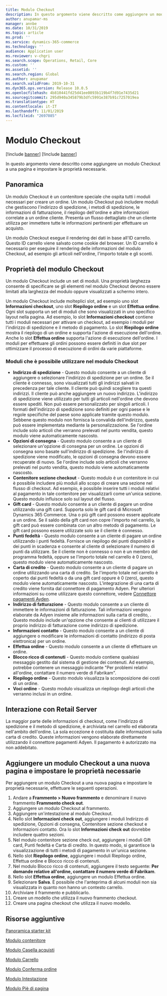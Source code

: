 ```yaml
---
title: Modulo Checkout
description: In questo argomento viene descritto come aggiungere un modulo Checkout a una pagina e impostare le proprietà necessarie.
author: anupamar-ms
manager: annbe
ms.date: 10/31/2019
ms.topic: article
ms.prod: ''
ms.service: dynamics-365-commerce
ms.technology: ''
audience: Application user
ms.reviewer: v-chgri
ms.search.scope: Operations, Retail, Core
ms.custom: ''
ms.assetid: ''
ms.search.region: Global
ms.author: anupamar
ms.search.validFrom: 2019-10-31
ms.dyn365.ops.version: Release 10.0.5
ms.openlocfilehash: 4b810441fd25d41ee0893b119b4f7d91e7435d21
ms.sourcegitcommit: 295d940a345879b3dfc5991e387b91c7257019ea
ms.translationtype: HT
ms.contentlocale: it-IT
ms.lasthandoff: 11/01/2019
ms.locfileid: "2697085"
---
```

# <a name="checkout-module"></a>Modulo Checkout

[!include [banner](includes/preview-banner.md)]
[!include [banner](includes/banner.md)]

In questo argomento viene descritto come aggiungere un modulo Checkout a una pagina e impostare le proprietà necessarie.

## <a name="overview"></a>Panoramica

Un modulo Checkout è un contenitore speciale che ospita tutti i moduli necessari per creare un ordine. Un modulo Checkout può includere moduli che gestiscono l'indirizzo di spedizione, i metodi di spedizione, le informazioni di fatturazione, il riepilogo dell'ordine e altre informazioni correlate a un ordine cliente. Presenta un flusso dettagliato che un cliente utilizza per immettere tutte le informazioni pertinenti per effettuare un acquisto.

Un modulo Checkout esegue il rendering dei dati in base all'ID carrello. Questo ID carrello viene salvato come cookie del browser. Un ID carrello è necessario per eseguire il rendering delle informazioni del modulo Checkout, ad esempio gli articoli nell'ordine, l'importo totale e gli sconti.

## <a name="checkout-module-properties"></a>Proprietà del modulo Checkout

Un modulo Checkout include un set di moduli. Una proprietà larghezza consente di specificare se gli elementi nel modulo Checkout devono essere limitati alla larghezza del modulo oppure visualizzati a schermo intero.

Un modulo Checkout include molteplici slot, ad esempio uno slot **Informazioni checkout**, uno slot **Riepilogo ordine** e un slot **Effettua ordine**. Ogni slot supporta un set di moduli che sono visualizzati in uno specifico layout nella pagina. Ad esempio, lo slot **Informazioni checkout** contiene tutti i moduli necessari per attivare un checkout, ad esempio i moduli per l'indirizzo di spedizione e il metodo di pagamento. Lo slot **Riepilogo ordine** mostra il riepilogo di un ordine e supporta l'azione di esecuzione dell'ordine. Anche lo slot **Effettua ordine** supporta l'azione di esecuzione dell'ordine. I moduli per effettuare gli ordini possono essere definiti in due slot per ottimizzare il processo di esecuzione di ordini da varie piattaforme.

### <a name="modules-that-can-be-used-in-the-checkout-module"></a>Moduli che è possibile utilizzare nel modulo Checkout

- **Indirizzo di spedizione** - Questo modulo consente a un cliente di aggiungere o selezionare l'indirizzo di spedizione per un ordine. Se il cliente è connesso, sono visualizzati tutti gli indirizzi salvati in precedenza per tale cliente. Il cliente può quindi scegliere tra questi indirizzi. Il cliente può anche aggiungere un nuovo indirizzo. L'indirizzo di spedizione viene utilizzato per tutti gli articoli nell'ordine che devono essere spediti. Non può essere personalizzato per singoli articoli. I formati dell'indirizzo di spedizione sono definiti per ogni paese e le regole specifiche del paese sono applicate tramite questo modulo. Sebbene questo modulo non fornisca la convalida dell'indirizzo, questa può essere implementata mediante la personalizzazione. Se l'ordine include solo articoli che verranno prelevati nel punto vendita, questo modulo viene automaticamente nascosto.
- **Opzioni di consegna** - Questo modulo consente a un cliente di selezionare un'opzione di consegna per un ordine. Le opzioni di consegna sono basate sull'indirizzo di spedizione. Se l'indirizzo di spedizione viene modificato, le opzioni di consegna devono essere recuperate di nuovo. Se l'ordine include solo articoli che verranno prelevati nel punto vendita, questo modulo viene automaticamente nascosto.
- **Contenitore sezione checkout** - Questo modulo è un contenitore in cui è possibile includere più moduli allo scopo di creare una sezione nel flusso di checkout. Ad esempio, è possibile inserire tutti i moduli relativi al pagamento in tale contenitore per visualizzarli come un'unica sezione. Questo modulo influisce solo sul layout del flusso.
- **Gift card** - Questo modulo consente a un cliente di pagare un ordine utilizzando una gift card. Supporta solo le gift card di Microsoft Dynamics 365 Commerce. Una o più gift card possono essere applicate a un ordine. Se il saldo della gift card non copre l'importo nel carrello, la gift card può essere combinata con un altro metodo di pagamento. Le gift card possono essere utilizzate solo se il cliente è connesso.
- **Punti fedeltà** - Questo modulo consente a un cliente di pagare un ordine utilizzando i punti fedeltà. Fornisce un riepilogo dei punti disponibili e dei punti in scadenza e consente al cliente di selezionare il numero di punti da utilizzare. Se il cliente non è connesso o non è un membro del programma fedeltà, oppure se l'importo totale nel carrello è 0 (zero), questo modulo viene automaticamente nascosto.
- **Carta di credito** - Questo modulo consente a un cliente di pagare un ordine utilizzando una carta di credito. Se l'importo totale nel carrello è coperto dai punti fedeltà o da una gift card oppure è 0 (zero), questo modulo viene automaticamente nascosto. L'integrazione di una carta di credito viene fornita dal connettore di pagamento Adyen. Per ulteriori informazioni su come utilizzare questo connettore, vedere [Connettore pagamenti Ayden](https://).
- **Indirizzo di fatturazione** - Questo modulo consente a un cliente di immettere le informazioni di fatturazione. Tali informazioni vengono elaborate da Adyen insieme alle informazioni sulla carta di credito, . Questo modulo include un'opzione che consente ai clienti di utilizzare il proprio indirizzo di fatturazione come indirizzo di spedizione.
- **Informazioni contatto** - Questo modulo consente a un cliente di aggiungere o modificare le informazioni di contatto (indirizzo di posta elettronica) per un ordine.
- **Effettua ordine** - Questo modulo consente a un cliente di effettuare un ordine.
- **Blocco ricco di contenuti** - Questo modulo contiene qualsiasi messaggio gestito dal sistema di gestione dei contenuti. Ad esempio, potrebbe contenere un messaggio indicante "Per problemi relativi all'ordine, contattare il numero verde di Fabrikam". 
- **Riepilogo ordine** - Questo modulo visualizza la scomposizione dei costi di un ordine.
- **Voci ordine** - Questo modulo visualizza un riepilogo degli articoli che verranno inclusi in un ordine.

## <a name="retail-server-interaction"></a>Interazione con Retail Server

La maggior parte delle informazioni di checkout, come l'indirizzo di spedizione e il metodo di spedizione, è archiviata nel carrello ed elaborata nell'ambito dell'ordine. La sola eccezione è costituita dalle informazioni sulla carta di credito. Queste informazioni vengono elaborate direttamente utilizzando il connettore pagamenti Adyen. Il pagamento è autorizzato ma non addebitato.

## <a name="add-a-checkout-module-to-a-new-page-and-set-the-required-properties"></a>Aggiungere un modulo Checkout a una nuova pagina e impostare le proprietà necessarie

Per aggiungere un modulo Checkout a una nuova pagina e impostare le proprietà necessarie, effettuare le seguenti operazioni.

1. Andare a **Frammento \> Nuovo frammento** e denominare il nuovo frammento **Frammento check out**.
1. Aggiungere un modulo Checkout al frammento.
1. Aggiungere un'intestazione al modulo Checkout.
1. Nello slot **Informazioni check out**, aggiungere i moduli Indirizzo di spedizione, Opzioni di consegna, Contenitore sezione checkout e Informazioni contatto. Ora lo slot **Informazioni check out** dovrebbe includere quattro sezioni.
1. Nel modulo contenitore sezione check out, aggiungere i moduli Gift card, Punti fedeltà e Carta di credito. In questo modo, si garantisce la visualizzazione di tutti i metodi di pagamento in un'unica sezione.
1. Nello slot **Riepilogo ordine**, aggiungere i moduli Riepilogo ordine, Effettua ordine e Blocco ricco di contenuti.
1. Nel modulo Blocco ricco di contenuti, aggiungere il testo seguente: **Per domande relative all'ordine, contattare il numero verde di Fabrikam**.
1. Nello slot **Effettua ordine**, aggiungere un modulo Effettua ordine.
1. Selezionare **Salva**. È possibile che l'anteprima di alcuni moduli non sia visualizzata in quanto non hanno un contesto carrello.
1. Archiviare il frammento e pubblicarlo.
1. Creare un modello che utilizza il nuovo frammento checkout.
1. Creare una pagina checkout che utilizza il nuovo modello.

## <a name="additional-resources"></a>Risorse aggiuntive

[Panoramica starter kit](starter-kit-overview.md)

[Modulo contenitore](add-container-module.md)

[Modulo Casella acquisti](add-buy-box.md)

[Modulo Carrello](add-cart-module.md)

[Modulo Conferma ordine](order-confirmation-module.md)

[Modulo Intestazione](author-header-module.md)

[Modulo Piè di pagina](author-footer-module.md)
